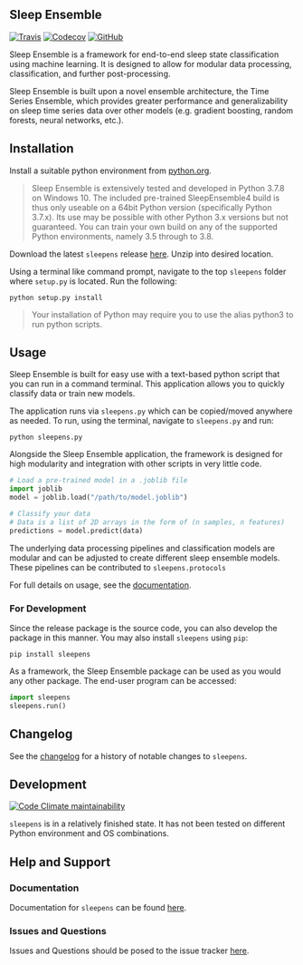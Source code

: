 ## Sleep Ensemble

[![Travis](https://flat.badgen.net/travis/paradoxysm/sleepens?label=build&kill_cache=1)](https://travis-ci.com/paradoxysm/sleepens)
[![Codecov](https://flat.badgen.net/codecov/c/github/paradoxysm/sleepens?label=coverage&kill_cache=1)](https://codecov.io/gh/paradoxysm/sleepens)
[![GitHub](https://flat.badgen.net/github/license/paradoxysm/sleepens)](https://github.com/paradoxysm/sleepens/blob/master/LICENSE)

Sleep Ensemble is a framework for end-to-end sleep state classification using machine learning. It is designed to allow for modular data processing, classification, and further post-processing.

Sleep Ensemble is built upon a novel ensemble architecture, the Time Series Ensemble, which provides greater performance and generalizability on sleep time series data over other models (e.g. gradient boosting, random forests, neural networks, etc.).

## Installation

Install a suitable python environment from [python.org](https://www.python.org/downloads/release/python-378/).
> Sleep Ensemble is extensively tested and developed in Python 3.7.8 on Windows 10. The included pre-trained SleepEnsemble4 build is thus only useable on a 64bit Python version (specifically Python 3.7.x). Its use may be possible with other Python 3.x versions but not guaranteed. You can train your own build on any of the supported Python environments, namely 3.5 through to 3.8.

Download the latest `sleepens` release [here](https://github.com/paradoxysm/sleepens/releases). Unzip into desired location.

Using a terminal like command prompt, navigate to the top `sleepens` folder where `setup.py` is located.
Run the following:
```
python setup.py install
```
> Your installation of Python may require you to use the alias python3 to run python scripts.

## Usage

Sleep Ensemble is built for easy use with a text-based python script that you can run in a command terminal. This application allows you to quickly classify data or train new models.

The application runs via `sleepens.py` which can be copied/moved anywhere as needed. To run, using the terminal, navigate to `sleepens.py` and run:
```
python sleepens.py
```

Alongside the Sleep Ensemble application, the framework is designed for high modularity and integration with other scripts in very little code.

```python
# Load a pre-trained model in a .joblib file
import joblib
model = joblib.load("/path/to/model.joblib")

# Classify your data
# Data is a list of 2D arrays in the form of (n samples, n features)
predictions = model.predict(data)
```

The underlying data processing pipelines and classification models are modular and can be adjusted to create different sleep ensemble models. These pipelines can be contributed to `sleepens.protocols`

For full details on usage, see the [documentation](https://github.com/paradoxysm/sleepens/tree/master/doc).

### For Development

Since the release package is the source code, you can also develop the package in this manner. You may also install `sleepens` using `pip`:
```
pip install sleepens
```
As a framework, the Sleep Ensemble package can be used as you would any other package. The end-user program can be accessed:
```python
import sleepens
sleepens.run()
```

## Changelog

See the [changelog](https://github.com/paradoxysm/sleepens/blob/master/CHANGES.md) for a history of notable changes to `sleepens`.

## Development

[![Code Climate maintainability](https://img.shields.io/codeclimate/maintainability-percentage/paradoxysm/sleepens?style=flat-square&kill_cache=1)](https://codeclimate.com/github/paradoxysm/sleepens/maintainability)

`sleepens` is in a relatively finished state. It has not been tested on different Python environment and OS combinations.

## Help and Support

### Documentation

Documentation for `sleepens` can be found [here](https://github.com/paradoxysm/sleepens/tree/master/doc).

### Issues and Questions

Issues and Questions should be posed to the issue tracker [here](https://github.com/paradoxysm/sleepens/issues).

